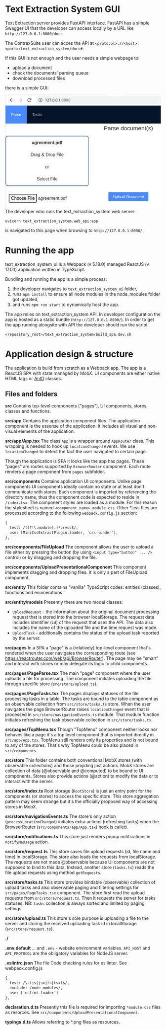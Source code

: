 
# Text Extraction System GUI

Text Extraction server provides FastAPI interface. FastAPI has a simple Swagger UI that 
the developer can access locally by a URL like `http://127.0.0.1:8000/docs`

The ContraxSuite user can acces the API at `<protocol>://<host>:<port>/text_extraction_system/docs#`.

If this GUI is not enough and the user needs a simple webpage to:
* upload a document
* check the documents' parsing queue
* download processed files

there is a simple GUI:

![Home page](readme/home_page.png)
The developer who runs the text_extraction_system web server:
```
uvicorn text_extraction_system.web_api:app
```
is navigated to this page when browsing to `http://127.0.0.1:8000/`.

# Running the app
text_extraction_system_ui is a Webpack (v 5.18.0) managed ReactJS (v 17.0.1) application written in TypeScript.

Bundling and running the app is a simple process:
1. the developer navigates to `text_extraction_system_ui` folder,
2. runs `npm install` to ensure all node modules in the node_modules folder got updated,
3. and runs `npm run start` to dynamically host the app.

The app relies on text_extraction_system API. In developer configuration the app is hosted as a static bundle
(`http://127.0.0.1:8000/`). In order to get the app running alongsite with API the developer should run the script

```
<repository_root>/text_extraction_system/build_spa.dev.sh
```

# Application design & structure

The application is build from scratch as a Webpack app.
The app is a ReactJS SPA with state managed by MobX.
UI components are either native HTML tags or [AntD](https://ant.design/) classes.

## Files and folders

**src**
Contains top-level components ("pages"), UI components, stores, classes and functions.

**src/app**
Contains the application component files. The application component is the essense of the application: it includes all visual and non-visual elements of the application.

**src/app/App.tsx**
The class `App` is a wrapper around `AppRouter` class. This wrapping is needed to hook up `locationChanged` events.
We use `locationChanged` to detect the fact the user navigated to certain page.

Though the application is SPA it looks like the app has pages. These "pages" are routes supported by `BrowserRouter` component.
Each route renders a page component from `pages` subfolder.

**src/components**
Contains application UI components. Unlike page components UI components ideally contain no state or at least don't communicate with stores.
Each component is imported by referencing the directory name, thus the component code is expected to reside in `/index.tsx`.
The component styles are loaded as a module. For this reason the stylesheet is named `<component name>.module.css`.
Other *.css files are processed according to the following `webpack.config.js` section:

```
{
  test: /((?!\.module).)*crvss$/,
  use: [MiniCssExtractPlugin.loader, 'css-loader'],
},
```

**src/components/FileUpload**
The component allows the user to upload a file either by pressing the button (by using `<input type="button" ... />` control) or by dragging and dropping the file.

**src/components/UploadPresentationalComponent**
This component implements dragging and dropping files. It is only a part of FileUpload component.

**src/entity**
This folder contains "vanilla" TypeScript codes: entities (classes), functions and enumerations.

**src/entity/models**
Presently there are two model classes:

* `UploadRequest` - the information about the original document processing request that is stored into the browser localStorage. The request data includes identifier (`id`) of the request that uses the API. The data also includes the name of the uploaded file and the time request was made.
* `UploadTask` - additionally contains the status of the upload task reported by the server.

**src/pages**
In a SPA a "page" is a (relatively) top-level component that's rendered when the user navigates the corresponding route (see https://reactrouter.com/web/api/BrowserRouter). The page may be "smart" and interact with stores or may delegate its logic to child components.

**src/pages/PageParse.tsx**
The main "page" component where the user uploads a file for processing. The component initiates uploading the file through specific store (`src/store/upload.ts`).

**src/pages/PageTasks.tsx**
The pages displays statuses of the file processing tasks in a table. The tasks are bound to the table component as an observable collection from `src/store/tasks.ts` store.
When the user navigates the page BrowserRouter raises `locationChanged` event that is processed in `src/store/navigationEvents.ts` module. That module function initiates refreshing the task observable collection in `src/store/tasks.ts`.

**src/pages/TopMenu.tsx**
Though "TopMenu" component neither looks nor behaves like a page it's a top level component that is imported directly in `src/app/App.tsx`. TopMenu still renders only its properties and is not bound to any of the stores. That's why TopMenu could be also placed in `src/components`.

**src/store**
This folder contains both conventional MobX stores (with observable collections) and those projiding just actions.
MobX stores are collection of data (@observable and @computed) to be bound to UI components.
Stores also provide actions (@action) to modify the data or to interact with the server.

**src/store/index.ts**
Root storage (`RootStore`) is just an entry point for the components (or stores) to access the specific store. This store aggregation pattern may seem strange but it's the officially proposed way of accessing stores in MobX.

**src/store/navigationEvents.ts**
The store's only action (`processLocationChanged`) initiates extra actions (refreshing tasks) when the BrowserRouter (`src/components/app/App.tsx`) hook is called.

**src/store/notifications.ts**
This store just renders popup notifications in `notifyMessage` action.

**src/store/request.ts**
This store saves file upload requests (id, file name and time) in localStorage. The store also loads the requests from localStorage. The requests are not made @observable because UI components are not supposed to bind to this data. Instead, another store (`tasks.ts`) reads the file upload requests using method `getRequests`.

**src/store/tasks.ts**
This store provides bindable (observable) collection of upload tasks and also observable paging and filtering settings for `src/pages/PageTasks.tsx` component. The store first read the upload requests from `src/store/request.ts`. Then it requests the server for tasks statuses.
NB: `tasks` collection is always sorted and limited by paging settings.

**src/store/upload.ts**
This store's sole purpose is uploading a file to the server and storing the received uploading task id in localStorage (`src/store/request.ts`).

**./**

**.env.default**
... and `.env` - website environment variables. `API_HOST` and `API_PROTOCOL` are the obligatory variables for NodeJS server.

**.eslintrc.json**
The file Code checking rules for es linter. See webpack.config.js
```
{
  test: /\.(js|jsx|ts|tsx)$/,
  exclude: /node_modules/,
  use: ['eslint-loader']
},
```    

**declaration.d.ts**
Presently this file is required for importing `*module.css` files as resorces. See `src/components/UploadPresentationalComponent`.

**typings.d.ts**
Allows referring to *.png files as resources.